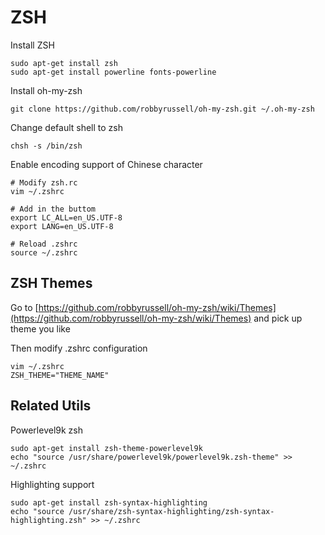 # ZSH

Install ZSH

    sudo apt-get install zsh
    sudo apt-get install powerline fonts-powerline

Install oh-my-zsh

    git clone https://github.com/robbyrussell/oh-my-zsh.git ~/.oh-my-zsh

Change default shell to zsh

    chsh -s /bin/zsh

Enable encoding support of Chinese character

    # Modify zsh.rc
    vim ~/.zshrc

    # Add in the buttom
    export LC_ALL=en_US.UTF-8  
    export LANG=en_US.UTF-8

    # Reload .zshrc
    source ~/.zshrc

## ZSH Themes

Go to [https://github.com/robbyrussell/oh-my-zsh/wiki/Themes](https://github.com/robbyrussell/oh-my-zsh/wiki/Themes)
and pick up theme you like

Then modify .zshrc configuration

    vim ~/.zshrc
    ZSH_THEME="THEME_NAME"

## Related Utils
Powerlevel9k zsh

    sudo apt-get install zsh-theme-powerlevel9k
    echo "source /usr/share/powerlevel9k/powerlevel9k.zsh-theme" >> ~/.zshrc

Highlighting support

    sudo apt-get install zsh-syntax-highlighting
    echo "source /usr/share/zsh-syntax-highlighting/zsh-syntax-highlighting.zsh" >> ~/.zshrc
